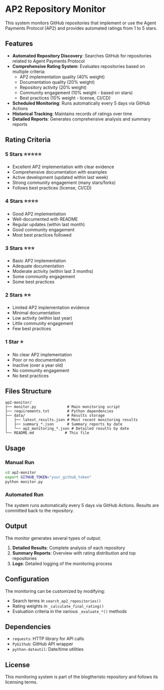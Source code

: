 # AP2 Repository Monitor

This system monitors GitHub repositories that implement or use the Agent Payments Protocol (AP2) and provides automated ratings from 1 to 5 stars.

## Features

- **Automated Repository Discovery**: Searches GitHub for repositories related to Agent Payments Protocol
- **Comprehensive Rating System**: Evaluates repositories based on multiple criteria:
  - AP2 implementation quality (40% weight)
  - Documentation quality (20% weight)
  - Repository activity (20% weight)
  - Community engagement (10% weight - based on stars)
  - Best practices (10% weight - license, CI/CD)
- **Scheduled Monitoring**: Runs automatically every 5 days via GitHub Actions
- **Historical Tracking**: Maintains records of ratings over time
- **Detailed Reports**: Generates comprehensive analysis and summary reports

## Rating Criteria

### 5 Stars ⭐⭐⭐⭐⭐
- Excellent AP2 implementation with clear evidence
- Comprehensive documentation with examples
- Active development (updated within last week)
- Strong community engagement (many stars/forks)
- Follows best practices (license, CI/CD)

### 4 Stars ⭐⭐⭐⭐
- Good AP2 implementation
- Well-documented with README
- Regular updates (within last month)
- Good community engagement
- Most best practices followed

### 3 Stars ⭐⭐⭐
- Basic AP2 implementation
- Adequate documentation
- Moderate activity (within last 3 months)
- Some community engagement
- Some best practices

### 2 Stars ⭐⭐
- Limited AP2 implementation evidence
- Minimal documentation
- Low activity (within last year)
- Little community engagement
- Few best practices

### 1 Star ⭐
- No clear AP2 implementation
- Poor or no documentation
- Inactive (over a year old)
- No community engagement
- No best practices

## Files Structure

```
ap2-monitor/
├── monitor.py              # Main monitoring script
├── requirements.txt        # Python dependencies
├── data/                   # Results storage
│   ├── latest_results.json # Most recent monitoring results
│   ├── summary_*.json      # Summary reports by date
│   └── ap2_monitoring_*.json # Detailed results by date
└── README.md              # This file
```

## Usage

### Manual Run
```bash
cd ap2-monitor
export GITHUB_TOKEN="your_github_token"
python monitor.py
```

### Automated Run
The system runs automatically every 5 days via GitHub Actions. Results are committed back to the repository.

## Output

The monitor generates several types of output:

1. **Detailed Results**: Complete analysis of each repository
2. **Summary Reports**: Overview with rating distribution and top repositories
3. **Logs**: Detailed logging of the monitoring process

## Configuration

The monitoring can be customized by modifying:
- Search terms in `search_ap2_repositories()`
- Rating weights in `_calculate_final_rating()`
- Evaluation criteria in the various `_evaluate_*()` methods

## Dependencies

- `requests`: HTTP library for API calls
- `PyGithub`: GitHub API wrapper
- `python-dateutil`: Date/time utilities

## License

This monitoring system is part of the blogtheristo repository and follows its licensing terms.